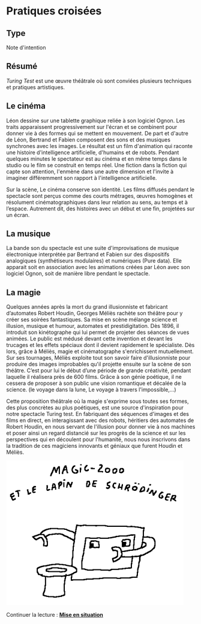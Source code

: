 Pratiques croisées
==================

Type
----

Note d'intention

Résumé
------

*Turing Test* est une œuvre théâtrale où sont conviées plusieurs techniques et pratiques artistiques.

Le cinéma
---------

Léon dessine sur une tablette graphique reliée à son logiciel Ognon. Les traits apparaissent progressivement sur l'écran et se combinent pour donner vie à des formes qui se mettent en mouvement. De part et d'autre de Léon, Bertrand et Fabien composent des sons et des musiques synchrones avec les images. Le résultat est un film d'animation qui raconte une histoire d'intelligence artificielle, d'humains et de robots. Pendant quelques minutes le spectateur est au cinéma et en même temps dans le studio ou le film se construit en temps réel. Une fiction dans la fiction qui capte son attention, l'enmène dans une autre dimension et l'invite à imaginer différemment son rapport à l'intelligence artificielle.

Sur la scène, Le cinéma conserve son identité. Les films diffusés pendant le spectacle sont perçus comme des courts métrages, œuvres homogènes et résolument cinématographiques dans leur relation au sens, au temps et à l’espace. Autrement dit, des histoires avec un début et une fin, projetées sur un écran.

La musique
----------

La bande son du spectacle est une suite d'improvisations de musique électronique interprétée par Bertrand et Fabien sur des dispositifs analogiques (synthétiseurs  modulaires) et numériques (Pure data). Elle apparait soit en association avec les animations créées par Léon avec son logiciel Ognon, soit de manière libre pendant le spectacle.

La magie
--------

Quelques années après la mort du grand illusionniste et fabricant d’automates Robert Houdin, Georges Méliès rachète son théâtre pour y créer ses soirées fantastiques. Sa mise en scène mélange science et illusion, musique et humour, automates et prestidigitation. Dès 1896, il introduit son kinétographe qui lui permet de projeter des séances de vues animées. Le public est médusé devant cette invention et devant les trucages et les effets spéciaux dont il devient rapidement le spécialiste. Dès lors, grâce à Méliès, magie et cinématographe s'enrichissent mutuellement. Sur ses tournages, Méliès exploite tout son savoir faire d'illusionniste pour produire des images improbables qu'il projette ensuite sur la scène de son théâtre. C’est pour lui le début d’une période de grande créativité, pendant laquelle il réalisera près de 600 films. Grâce à son génie poétique, il ne cessera de proposer à son public une vision romantique et décalée de la science. (le voyage dans la lune, Le voyage à travers l'impossible,…)

Cette proposition théâtrale où la magie s'exprime sous toutes ses formes, des plus concrètes au plus poétiques, est une source d'inspiration pour notre spectacle Turing test. En fabriquant des séquences d'images et des films en direct, en interagissant avec des robots, héritiers des automates de Robert Houdin, en nous servant de l'illusion pour donner vie à nos machines et poser ainsi un regard distancié sur les progrès de la science et sur les perspectives qui en découlent pour l'humanité, nous nous inscrivons dans la tradition de ces magiciens innovants et géniaux que furent Houdin et Méliès.

![](../ressources/dessin0.png)

Continuer la lecture : [**Mise en situation**](mise-en-situation.md)
